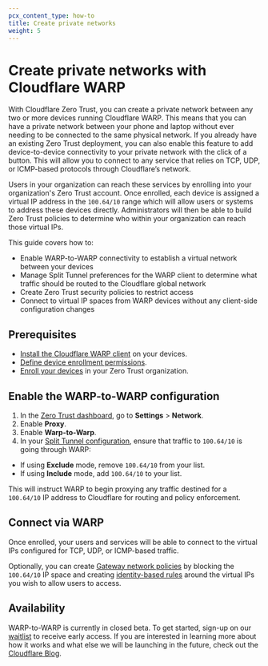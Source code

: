```yaml
---
pcx_content_type: how-to
title: Create private networks
weight: 5
---
```


# Create private networks with Cloudflare WARP

With Cloudflare Zero Trust, you can create a private network between any two or more devices running Cloudflare WARP. This means that you can have a private network between your phone and laptop without ever needing to be connected to the same physical network. If you already have an existing Zero Trust deployment, you can also enable this feature to add device-to-device connectivity to your private network with the click of a button. This will allow you to connect to any service that relies on TCP, UDP, or ICMP-based protocols through Cloudflare’s network.

Users in your organization can reach these services by enrolling into your organization's Zero Trust account. Once enrolled, each device is assigned a virtual IP address in the `100.64/10` range which will allow users or systems to address these devices directly. Administrators will then be able to build Zero Trust policies to determine who within your organization can reach those virtual IPs.

This guide covers how to: 

- Enable WARP-to-WARP connectivity to establish a virtual network between your devices
- Manage Split Tunnel preferences for the WARP client to determine what traffic should be routed to the Cloudflare global network
- Create Zero Trust security policies to restrict access
- Connect to virtual IP spaces from WARP devices without any client-side configuration changes

## Prerequisites

- [Install the Cloudflare WARP client](/cloudflare-one/connections/connect-devices/warp/deployment/) on your devices.
- [Define device enrollment permissions](/cloudflare-one/connections/connect-devices/warp/deployment/manual-deployment/#set-device-enrollment-permissions).
- [Enroll your devices](/cloudflare-one/connections/connect-devices/warp/deployment/manual-deployment/) in your Zero Trust organization.​​

## Enable the WARP-to-WARP configuration

1. In the [Zero Trust dashboard](https://dash.teams.cloudflare.com), go to **Settings** > **Network**.
2. Enable **Proxy**.
3. Enable **Warp-to-Warp**.
4. In your [Split Tunnel configuration](/cloudflare-one/connections/connect-devices/warp/configure-warp/route-traffic/split-tunnels/), ensure that traffic to `100.64/10` is going through WARP:
  - If using **Exclude** mode, remove `100.64/10` from your list. 
  - If using **Include** mode, add `100.64/10` to your list.

This will instruct WARP to begin proxying any traffic destined for a `100.64/10` IP address to Cloudflare for routing and policy enforcement. 

## Connect via WARP

Once enrolled, your users and services will be able to connect to the virtual IPs configured for TCP, UDP, or ICMP-based traffic.

Optionally, you can create [Gateway network policies](/cloudflare-one/policies/filtering/network-policies/) by blocking the `100.64/10` IP space and creating [identity-based rules](/cloudflare-one/policies/filtering/identity-selectors/) around the virtual IPs you wish to allow users to access. 

## Availability

WARP-to-WARP is currently in closed beta. To get started, sign-up on our [waitlist](https://www.cloudflare.com/lp/warp-peering/) to receive early access. If you are interested in learning more about how it works and what else we will be launching in the future, check out the [Cloudflare Blog](https://blog.cloudflare.com/warp-to-warp/).